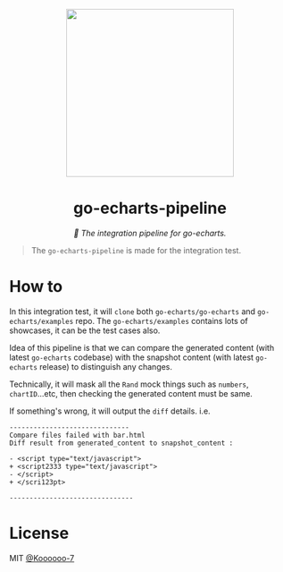 <p align="center">
	<img src="https://user-images.githubusercontent.com/19553554/52535979-c0d0e680-2d8f-11e9-85c8-2e9f659e7c6f.png" width=300 height=300 />
</p>

<h1 align="center">go-echarts-pipeline</h1>
<p align="center">
    <em> 🍄️ The integration pipeline for go-echarts.</em>
</p>


> The `go-echarts-pipeline` is made for the integration test.

# How to

In this integration test, it will `clone` both `go-echarts/go-echarts`
and `go-echarts/examples` repo.
The `go-echarts/examples` contains lots of showcases, it can be the test cases also.

Idea of this pipeline is that we can compare the generated content (with latest `go-echarts` codebase)
with the snapshot content (with latest `go-echarts` release) to distinguish any changes.

Technically, it will mask all the `Rand` mock things such as `numbers`, `chartID`...etc, then
checking the generated content must be same.

If something's wrong, it will output the `diff` details. i.e.

```shell
------------------------------
Compare files failed with bar.html
Diff result from generated_content to snapshot_content : 
 
- <script type="text/javascript">
+ <script2333 type="text/javascript">
- </script>
+ </scri123pt>

-------------------------------

```

# License

MIT [@Koooooo-7](https://github.com/Koooooo-7)